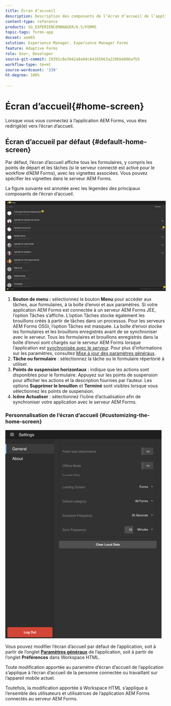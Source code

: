 ```yaml
---
title: Écran d’accueil
description: Description des composants de l’écran d’accueil de l’application AEM Forms
content-type: reference
products: SG_EXPERIENCEMANAGER/6.5/FORMS
topic-tags: forms-app
docset: aem65
solution: Experience Manager, Experience Manager Forms
feature: Adaptive Forms
role: User, Developer
source-git-commit: 29391c8e3042a8a04c64165663a228bb4886afb5
workflow-type: tm+mt
source-wordcount: '339'
ht-degree: 100%

---
```


# Écran d’accueil{#home-screen}

Lorsque vous vous connectez à l’application AEM Forms, vous êtes redirigé(e) vers l’écran d’accueil.

## Écran d’accueil par défaut {#default-home-screen}

Par défaut, l’écran d’accueil affiche tous les formulaires, y compris les points de départ et les tâches (si le serveur connecté est activé pour le workflow d’AEM Forms), avec les vignettes associées. Vous pouvez spécifier les vignettes dans le serveur AEM Forms.

La figure suivante est annotée avec les légendes des principaux composants de l’écran d’accueil.

![Écran d’accueil de l’application Forms](assets/home-screen-1.png)

<!--Click to enlarge

![home-screen-1-1](assets/home-screen-1-1.png)-->

1. **Bouton de menu :** sélectionnez le bouton **Menu** pour accéder aux tâches, aux formulaires, à la boîte d’envoi et aux paramètres. Si votre application AEM Forms est connectée à un serveur AEM Forms JEE, l’option Tâches s’affiche. L’option Tâches stocke également les brouillons créés à partir de tâches dans un processus. Pour les serveurs AEM Forms OSGi, l’option Tâches est masquée. La boîte d’envoi stocke les formulaires et les brouillons enregistrés avant de se synchroniser avec le serveur. Tous les formulaires et brouillons enregistrés dans la boîte d’envoi sont chargés sur le serveur AEM Forms lorsque l’application est [synchronisée avec le serveur](../../forms/using/sync-app.md). Pour plus d’informations sur les paramètres, consultez [Mise à jour des paramètres généraux](../../forms/using/update-general-settings.md).
1. **Tâche ou formulaire** : sélectionnez la tâche ou le formulaire répertorié à utiliser.
1. **Points de suspension horizontaux** : indique que les actions sont disponibles pour le formulaire. Appuyez sur les points de suspension pour afficher les actions et la description fournies par l’auteur. Les options **Supprimer le brouillon** et **Terminé** sont visibles lorsque vous sélectionnez les points de suspension.
1. **Icône Actualiser** : sélectionnez l’icône d’actualisation afin de synchroniser votre application avec le serveur AEM Forms.

### Personnalisation de l’écran d’accueil {#customizing-the-home-screen}

![Paramètres généraux](assets/gen-settings.png)

Vous pouvez modifier l’écran d’accueil par défaut de l’application, soit à partir de l’onglet **[Paramètres généraux](../../forms/using/update-general-settings.md)** de l’application, soit à partir de l’onglet **Préférences** dans Workspace HTML.

Toute modification apportée au paramètre d’écran d’accueil de l’application s’applique à l’écran d’accueil de la personne connectée ou travaillant sur l’appareil mobile actuel.

Toutefois, la modification apportée à Workspace HTML s’applique à l’ensemble des utilisateurs et utilisatrices de l’application AEM Forms connectés au serveur AEM Forms.
